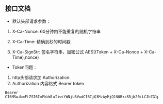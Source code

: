 ## 接口文档


- 默认头部请求参数：

1) X-Ca-Nonce: 60分钟内不能重复的随机字符串

2) X-Ca-Time: 精确到秒的时间戳

3) X-Ca-SignStr: 签名字符串，加密公式 AES((Token + X-Ca-Nonce + X-Ca-Time),nonce) 

- Token问题：

1. http头部请求加 Authorization
2. Authorization 内容格式 Bearer token

```shell
Bearer CI6MSwibmFtZSI6ImFkbWluIiwiYWNjb3VudCI6IjQ3MzAyMjQ1N0BxcS5jb20iLCJhZG1pbiI6dHJ1ZSwiZXhwIjoxNjM2NTYxOTMxfQ.e8mdSig7QEHq8X5b2fJmuYxsimroqQU3BA04beUNWA4
```
